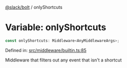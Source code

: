 [@slack/bolt](../index.md) / onlyShortcuts

# Variable: onlyShortcuts

```ts
const onlyShortcuts: Middleware<AnyMiddlewareArgs>;
```

Defined in: [src/middleware/builtin.ts:85](https://github.com/slackapi/bolt-js/blob/main/src/middleware/builtin.ts#L85)

Middleware that filters out any event that isn't a shortcut
